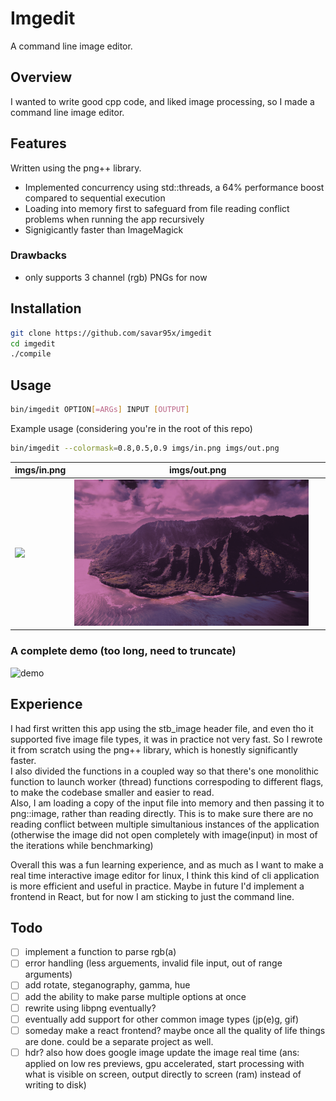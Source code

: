 # Imgedit
A command line image editor.  

## Overview
I wanted to write good cpp code, and liked image processing, so I made a command line image editor.  
## Features
Written using the png++ library.  
- Implemented concurrency using std::threads, a 64% performance boost compared to sequential execution  
- Loading into memory first to safeguard from file reading conflict problems when running the app recursively
- Signigicantly faster than ImageMagick  

### Drawbacks
- only supports 3 channel (rgb) PNGs for now  

## Installation
```bash
git clone https://github.com/savar95x/imgedit
cd imgedit
./compile
```

## Usage
```bash
bin/imgedit OPTION[=ARGs] INPUT [OUTPUT]
```
Example usage (considering you're in the root of this repo)  
```bash
bin/imgedit --colormask=0.8,0.5,0.9 imgs/in.png imgs/out.png
```
<div align="center">

| imgs/in.png | imgs/out.png |
|----------|--------|
| <img width="95%" src="imgs/in.png" /> | <img width="95%" src="imgs/out.png" /> |

</div>

### A complete demo (too long, need to truncate)
![demo](imgs/demo.gif)  


## Experience
I had first written this app using the stb_image header file, and even tho it supported five image file types, it was in practice not very fast. So I rewrote it from scratch using the png++ library, which is honestly significantly faster.  
I also divided the functions in a coupled way so that there's one monolithic function to launch worker (thread) functions correspoding to different flags, to make the codebase smaller and easier to read.  
Also, I am loading a copy of the input file into memory and then passing it to png::image, rather than reading directly. This is to make sure there are no reading conflict between multiple simultanious instances of the application (otherwise the image did not open completely with image(input) in most of the iterations while benchmarking)  

Overall this was a fun learning experience, and as much as I want to make a real time interactive image editor for linux, I think this kind of cli application is more efficient and useful in practice. Maybe in future I'd implement a frontend in React, but for now I am sticking to just the command line.  

## Todo
- [ ] implement a function to parse rgb(a)
- [ ] error handling (less arguements, invalid file input, out of range arguments)
- [ ] add rotate, steganography, gamma, hue
- [ ] add the ability to make parse multiple options at once
- [ ] rewrite using libpng eventually?
- [ ] eventually add support for other common image types (jp(e)g, gif)
- [ ] someday make a react frontend? maybe once all the quality of life things are done. could be a separate project as well.
- [ ] hdr? also how does google image update the image real time (ans: applied on low res previews, gpu accelerated, start processing with what is visible on screen, output directly to screen (ram) instead of writing to disk)
